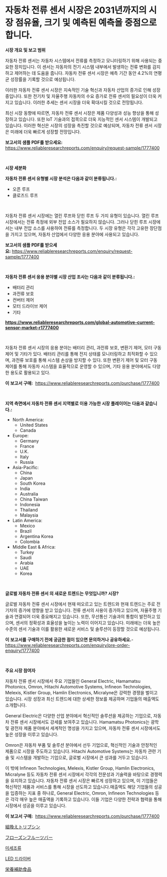 <p><h1>자동차 전류 센서 시장은 2031년까지의 시장 점유율, 크기 및 예측된 예측을 중점으로합니다.</h1></p><p><strong>시장 개요 및 보고 범위</strong></p>
<p><p>자동차 전류 센서는 자동차 시스템에서 전류를 측정하고 모니터링하기 위해 사용되는 중요한 장치입니다. 이 센서는 자동차의 전기 시스템 내부에서 발생하는 전류 변화를 감지하고 제어하는 데 도움을 줍니다. 자동차 전류 센서 시장은 예측 기간 동안 4.2%의 연평균 성장률을 기록할 것으로 예상됩니다.</p><p>이러한 자동차 전류 센서 시장은 지속적인 기술 혁신과 자동차 산업의 증가로 인해 성장 중입니다. 또한 전기차 및 자율주행 자동차의 수요 증가로 전류 센서의 필요성이 더욱 커지고 있습니다. 이러한 추세는 센서 시장을 더욱 확대시킬 것으로 전망됩니다.</p><p>최신 시장 동향에 따르면, 자동차 전류 센서 시장은 제품 다양성과 성능 향상을 통해 성장하고 있습니다. 또한 IoT 기술과의 접목으로 더욱 지능적인 센서 시스템이 개발되고 있습니다. 이러한 혁신은 시장의 성장을 촉진할 것으로 예상되며, 자동차 전류 센서 시장은 미래에 더욱 빠르게 성장할 전망입니다.</p></p>
<p><strong>보고서의 샘플 PDF를 받으세요:</strong> <a href="https://www.reliableresearchreports.com/enquiry/request-sample/1777400">https://www.reliableresearchreports.com/enquiry/request-sample/1777400</a></p>
<p>&nbsp;</p>
<p><strong>시장 세분화</strong></p>
<p><strong>자동차 전류 센서 유형별 시장 분석은 다음과 같이 분류됩니다.:</strong></p>
<p><ul><li>오픈 루프</li><li>클로즈드 루프</li></ul></p>
<p>&nbsp;</p>
<p><p>자동차 전류 센서 시장에는 열린 루프와 닫힌 루프 두 가지 유형이 있습니다. 열린 루프 시장에서는 전류 측정에 외부 전압 소스가 필요하지 않습니다. 그러나 닫힌 루프 시장에서는 내부 전압 소스를 사용하여 전류를 측정합니다. 두 시장 유형은 각각 고유한 장단점을 가지고 있으며, 자동차 산업에서 다양한 응용 분야에 사용되고 있습니다.</p></p>
<p><strong>보고서의 샘플 PDF를 받으세요:</strong>&nbsp;<a href="https://www.reliableresearchreports.com/enquiry/request-sample/1777400">https://www.reliableresearchreports.com/enquiry/request-sample/1777400</a></p>
<p>&nbsp;</p>
<p><strong> 자동차 전류 센서 응용 분야별 시장 산업 조사는 다음과 같이 분류됩니다.:</strong></p>
<p><ul><li>배터리 관리</li><li>과전류 보호</li><li>컨버터 제어</li><li>모터 드라이브 제어</li><li>기타</li></ul></p>
<p><strong><a href="https://www.reliableresearchreports.com/global-automotive-current-sensor-market-r1777400">https://www.reliableresearchreports.com/global-automotive-current-sensor-market-r1777400</a></strong></p>
<p>&nbsp;</p>
<p><p>자동차 전류 센서 시장의 응용 분야는 배터리 관리, 과전류 보호, 변환기 제어, 모터 구동 제어 및 기타가 있다. 배터리 관리를 통해 전지 상태를 모니터링하고 최적화할 수 있으며, 과전류 보호를 통해 시스템 손상을 방지할 수 있다. 또한 변환기 제어 및 모터 구동 제어를 통해 자동차 시스템을 효율적으로 운영할 수 있으며, 기타 응용 분야에서도 다양한 용도로 활용되고 있다.</p></p>
<p><strong>이 보고서 구매:</strong>&nbsp; <a href="https://www.reliableresearchreports.com/purchase/1777400">https://www.reliableresearchreports.com/purchase/1777400</a></p>
<p>&nbsp;</p>
<p><strong>지역 측면에서 자동차 전류 센서 지역별로 이용 가능한 시장 플레이어는 다음과 같습니다.:</strong></p>
<p><ul>
    <li>
        North America:
        <ul>
            <li>United States</li>
            <li>Canada</li>
        </ul>
    </li>
    <li>
        Europe:
        <ul>
            <li>Germany</li>
            <li>France</li>
            <li>U.K.</li>
            <li>Italy</li>
            <li>Russia</li>
        </ul>
    </li>
    <li>
        Asia-Pacific:
        <ul>
            <li>China</li>
            <li>Japan</li>
            <li>South Korea</li>
            <li>India</li>
            <li>Australia</li>
            <li>China Taiwan</li>
            <li>Indonesia</li>
            <li>Thailand</li>
            <li>Malaysia</li>
        </ul>
    </li>
    <li>
        Latin America:
        <ul>
            <li>Mexico</li>
            <li>Brazil</li>
            <li>Argentina Korea</li>
            <li>Colombia</li>
        </ul>
    </li>
    <li>
        Middle East & Africa:
        <ul>
            <li>Turkey</li>
            <li>Saudi</li>
            <li>Arabia</li>
            <li>UAE</li>
            <li>Korea</li>
        </ul>
    </li>
    </ul></p>
<p>&nbsp;</p>
<p><strong>글로벌 자동차 전류 센서 의 새로운 트렌드는 무엇입니까? 시장?</strong></p>
<p><p>글로벌 자동차 전류 센서 시장에서 현재 떠오르고 있는 트렌드와 현재 트렌드는 주로 전기차의 증가에 영향을 받고 있습니다. 전류 센서의 사용이 증가하고 있으며, 자율주행 기술과 연결되어 더욱 중요해지고 있습니다. 또한, 무선통신 기술과의 통합이 발전하고 있으며, 센서의 정확성과 효율성을 높이는 노력이 이어지고 있습니다. 미래에는 더욱 높은 수준의 센서 기술과 이를 활용한 새로운 서비스 및 솔루션이 등장할 것으로 예상됩니다.</p></p>
<p><strong>이 보고서를 구매하기 전에 궁금한 점이 있으면 문의하거나 공유하세요.</strong>- <a href="https://www.reliableresearchreports.com/enquiry/pre-order-enquiry/1777400">https://www.reliableresearchreports.com/enquiry/pre-order-enquiry/1777400</a></p>
<p>&nbsp;</p>
<p><strong>주요 시장 참여자</strong></p>
<p><p>자동차 전류 센서 시장에서 주요 기업들인 General Electric, Hamamatsu Photonics, Omron, Hitachi Automotive Systems, Infineon Technologies, Melexis, Kistler Group, Hamlin Electronics, Micralyne은 강력한 경쟁을 벌이고 있습니다. 시장 성장과 최신 트렌드에 대한 상세한 정보를 제공하며 기업들의 매출액도 소개합니다.</p><p>General Electric은 다양한 산업 분야에서 혁신적인 솔루션을 제공하는 기업으로, 자동차 전류 센서 시장에서도 강세를 보여주고 있습니다. Hamamatsu Photonics는 광학 및 광전자 제품 분야에서 세계적인 명성을 가지고 있으며, 자동차 전류 센서 시장에서도 높은 성장을 이루고 있습니다.</p><p>Omron은 자동차 부품 및 솔루션 분야에서 선두 기업으로, 혁신적인 기술과 안정적인 제품으로 시장을 주도하고 있습니다. Hitachi Automotive Systems는 자동차 관련 기술 및 시스템을 개발하는 기업으로, 글로벌 시장에서 큰 성과를 거두고 있습니다.</p><p>이 밖에 Infineon Technologies, Melexis, Kistler Group, Hamlin Electronics, Micralyne 등도 자동차 전류 센서 시장에서 각각의 전문성과 기술력을 바탕으로 경쟁력을 유지하고 있습니다. 자동차 전류 센서 시장은 빠르게 성장하고 있으며, 이 기업들은 혁신적인 제품과 서비스를 통해 시장을 선도하고 있습니다.매출액도 해당 기업들의 성공을 입증하는 지표 중 하나로, General Electric, Omron, Infineon Technologies 등은 각각 매우 높은 매출액을 기록하고 있습니다. 이들 기업은 다양한 전략과 협력을 통해 시장에서 성공을 이루고 있습니다.</p></p>
<p><strong>이 보고서 구매:</strong>&nbsp;&nbsp;<a href="https://www.reliableresearchreports.com/purchase/1777400">https://www.reliableresearchreports.com/purchase/1777400</a></p>
<p><p><a href="https://medium.com/@pollynsatcherayted345/%E5%86%8D%E7%B5%84%E3%81%BF%E5%90%88%E3%82%8F%E3%81%9B%E3%83%88%E3%83%AA%E3%83%97%E3%82%B7%E3%83%B3%E5%B8%82%E5%A0%B4-%E7%AB%B6%E4%BA%89%E5%88%86%E6%9E%90-%E5%B8%82%E5%A0%B4%E3%83%88%E3%83%AC%E3%83%B3%E3%83%89%E3%81%8A%E3%82%88%E3%81%B32031%E5%B9%B4%E3%81%BE%E3%81%A7%E3%81%AE%E4%BA%88%E6%B8%AC-be6e105602a5">組換えトリプシン</a></p><p><a href="https://github.com/adcxff01450218/Market-Research-Report-List-1/blob/main/334528126479.md">フローズンフルーツバー</a></p><p><a href="https://github.com/vsn7qpua81q/Market-Research-Report-List-1/blob/main/224886925544.md">미세조류</a></p><p><a href="https://medium.com/@bobbyreitenberg879562023/led-%EB%93%9C%EB%9D%BC%EC%9D%B4%EB%B2%84-%EC%8B%9C%EC%9E%A5%EC%9D%80-%EC%8B%9C%EC%9E%A5-%EC%A0%90%EC%9C%A0%EC%9C%A8-%ED%81%AC%EA%B8%B0-%EB%B0%8F-2031%EB%85%84%EA%B9%8C%EC%A7%80-%EC%98%88%EC%83%81%EB%90%9C-%EC%98%88%EC%B8%A1%EC%97%90-%EC%B4%88%EC%A0%90%EC%9D%84-%EB%A7%9E%EC%B6%A5%EB%8B%88%EB%8B%A4-6f2ab96187df">LED 드라이버</a></p><p><a href="https://github.com/xnljig2898992/Market-Research-Report-List-1/blob/main/590209426477.md">栄養補助食品</a></p></p>